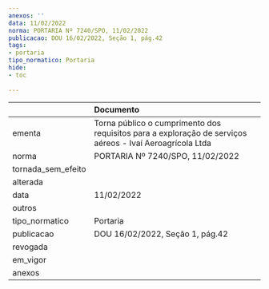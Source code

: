 ```yaml
---
anexos: ''
data: 11/02/2022
norma: PORTARIA Nº 7240/SPO, 11/02/2022
publicacao: DOU 16/02/2022, Seção 1, pág.42
tags:
- portaria
tipo_normatico: Portaria
hide: 
- toc 
 
---
```


|                    | Documento                                                                                                |
|:-------------------|:---------------------------------------------------------------------------------------------------------|
| ementa             | Torna público o cumprimento dos requisitos para a exploração de serviços aéreos - Ivaí Aeroagrícola Ltda |
| norma              | PORTARIA Nº 7240/SPO, 11/02/2022                                                                         |
| tornada_sem_efeito |                                                                                                          |
| alterada           |                                                                                                          |
| data               | 11/02/2022                                                                                               |
| outros             |                                                                                                          |
| tipo_normatico     | Portaria                                                                                                 |
| publicacao         | DOU 16/02/2022, Seção 1, pág.42                                                                          |
| revogada           |                                                                                                          |
| em_vigor           |                                                                                                          |
| anexos             |                                                                                                          |